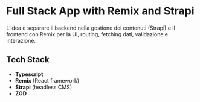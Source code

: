 # Full Stack App with Remix and Strapi

L’idea è separare il backend nella gestione dei contenuti (Strapi) e il frontend con Remix per la UI, routing, fetching dati, validazione e interazione.

## Tech Stack

- **Typescript**
- **Remix** (React framework)
- **Strapi** (headless CMS)
- **ZOD**
